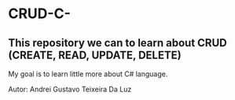 # CRUD-C-
## This repository we can to learn about CRUD (CREATE, READ, UPDATE, DELETE) 

My goal is to learn little more about C# language.

Autor: Andrei Gustavo Teixeira Da Luz
